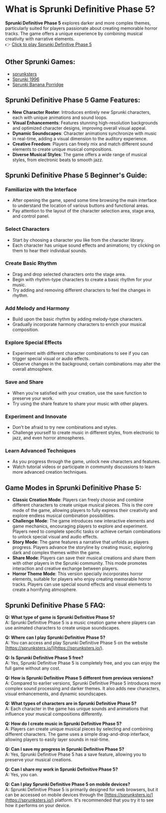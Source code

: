 # What is Sprunki Definitive Phase 5?

**Sprunki Definitive Phase 5** explores darker and more complex themes, particularly suited for players passionate about creating memorable horror tracks. The game offers a unique experience by combining musical creativity with narrative elements.  
👉 [Click to play Sprunki Definitive Phase 5](https://sprunksters.io/games/sprunki_Definitive_Phase_5)

## Other Sprunki Games:
* [sprunksters](https://sprunksters.io/)
* [Sprunki 1996](https://sprunksters.io/games/sprunki_1996)
* [Sprunki Banana Porridge](https://sprunksters.io/games/sprunki_Banana_Porridge)

## Sprunki Definitive Phase 5 Game Features:
- **New Character Roster**: Introduces entirely new Sprunki characters, each with unique animations and sound loops.
- **Visual Enhancements**: Features stunning high-resolution backgrounds and optimized character designs, improving overall visual appeal.
- **Dynamic Soundscapes**: Character animations synchronize with music in real-time, adding a visual dimension to the auditory experience.
- **Creative Freedom**: Players can freely mix and match different sound elements to create unique musical compositions.
- **Diverse Musical Styles**: The game offers a wide range of musical styles, from electronic beats to smooth jazz.

## Sprunki Definitive Phase 5 Beginner's Guide:
### Familiarize with the Interface
- After opening the game, spend some time browsing the main interface to understand the location of various buttons and functional areas.
- Pay attention to the layout of the character selection area, stage area, and control panel.

### Select Characters
- Start by choosing a character you like from the character library.
- Each character has unique sound effects and animations; try clicking on them to hear their individual sounds.

### Create Basic Rhythm
- Drag and drop selected characters onto the stage area.
- Begin with rhythm-type characters to create a basic rhythm for your music.
- Try adding and removing different characters to feel the changes in rhythm.

### Add Melody and Harmony
- Build upon the basic rhythm by adding melody-type characters.
- Gradually incorporate harmony characters to enrich your musical composition.

### Explore Special Effects
- Experiment with different character combinations to see if you can trigger special visual or audio effects.
- Observe changes in the background; certain combinations may alter the overall atmosphere.

### Save and Share
- When you're satisfied with your creation, use the save function to preserve your work.
- Try using the share feature to share your music with other players.

### Experiment and Innovate
- Don't be afraid to try new combinations and styles.
- Challenge yourself to create music in different styles, from electronic to jazz, and even horror atmospheres.

### Learn Advanced Techniques
- As you progress through the game, unlock new characters and features.
- Watch tutorial videos or participate in community discussions to learn more advanced creation techniques.

## Game Modes in Sprunki Definitive Phase 5:
- **Classic Creation Mode**: Players can freely choose and combine different characters to create unique musical pieces. This is the core mode of the game, allowing players to fully express their creativity and explore endless musical combination possibilities.
- **Challenge Mode**: The game introduces new interactive elements and game mechanics, encouraging players to explore and experiment. Players need to complete specific tasks or achieve certain combinations to unlock special visual and audio effects.
- **Story Mode**: The game features a narrative that unfolds as players progress. Players advance the storyline by creating music, exploring dark and complex themes within the game.
- **Share Mode**: Players can save their musical creations and share them with other players in the Sprunki community. This mode promotes interaction and creative exchange between players.
- **Horror Theme Mode**: This version specially incorporates horror elements, suitable for players who enjoy creating memorable horror tracks. Players can use special sound effects and visual elements to create a horrifying atmosphere.

## Sprunki Definitive Phase 5 FAQ:
**Q: What type of game is Sprunki Definitive Phase 5?**  
A: Sprunki Definitive Phase 5 is a music creation game where players can use animated characters to create unique soundscapes.

**Q: Where can I play Sprunki Definitive Phase 5?**  
A: You can access and play Sprunki Definitive Phase 5 on the website [https://sprunksters.io/](https://sprunksters.io/).

**Q: Is Sprunki Definitive Phase 5 free?**  
A: Yes, Sprunki Definitive Phase 5 is completely free, and you can enjoy the full game without any cost.

**Q: How is Sprunki Definitive Phase 5 different from previous versions?**  
A: Compared to earlier versions, Sprunki Definitive Phase 5 introduces more complex sound processing and darker themes. It also adds new characters, visual enhancements, and dynamic soundscapes.

**Q: What types of characters are in Sprunki Definitive Phase 5?**  
A: Each character in the game has unique sounds and animations that influence your musical compositions differently.

**Q: How do I create music in Sprunki Definitive Phase 5?**  
A: Players can create unique musical pieces by selecting and combining different characters. The game uses a simple drag-and-drop interface, allowing players to easily layer sounds in real-time.

**Q: Can I save my progress in Sprunki Definitive Phase 5?**  
A: Yes, Sprunki Definitive Phase 5 has a save feature, allowing you to preserve your musical creations.

**Q: Can I share my work in Sprunki Definitive Phase 5?**  
A: Yes, you can.

**Q: Can I play Sprunki Definitive Phase 5 on mobile devices?**  
A: Sprunki Definitive Phase 5 is primarily designed for web browsers, but it can be accessed on mobile devices through the [https://sprunksters.io/](https://sprunksters.io/) platform. It's recommended that you try it to see how it performs on your device.
